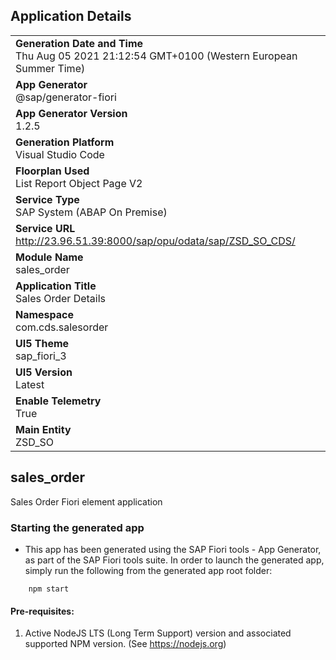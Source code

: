 ## Application Details
|               |
| ------------- |
|**Generation Date and Time**<br>Thu Aug 05 2021 21:12:54 GMT+0100 (Western European Summer Time)|
|**App Generator**<br>@sap/generator-fiori|
|**App Generator Version**<br>1.2.5|
|**Generation Platform**<br>Visual Studio Code|
|**Floorplan Used**<br>List Report Object Page V2|
|**Service Type**<br>SAP System (ABAP On Premise)|
|**Service URL**<br>http://23.96.51.39:8000/sap/opu/odata/sap/ZSD_SO_CDS/
|**Module Name**<br>sales_order|
|**Application Title**<br>Sales Order Details|
|**Namespace**<br>com.cds.salesorder|
|**UI5 Theme**<br>sap_fiori_3|
|**UI5 Version**<br>Latest|
|**Enable Telemetry**<br>True|
|**Main Entity**<br>ZSD_SO|

## sales_order

Sales Order Fiori element application

### Starting the generated app

-   This app has been generated using the SAP Fiori tools - App Generator, as part of the SAP Fiori tools suite.  In order to launch the generated app, simply run the following from the generated app root folder:

```
    npm start
```

#### Pre-requisites:

1. Active NodeJS LTS (Long Term Support) version and associated supported NPM version.  (See https://nodejs.org)


